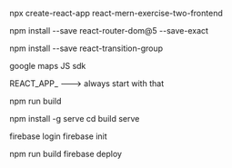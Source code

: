 npx create-react-app react-mern-exercise-two-frontend

npm install --save react-router-dom@5 --save-exact

npm install --save react-transition-group

google maps JS sdk

REACT_APP_           ---> always start with that

npm run build

npm install -g serve
cd build 
serve

firebase login
firebase init

npm run build
firebase deploy
